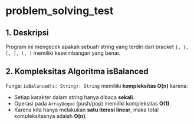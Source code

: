 # problem_solving_test

## 1. Deskripsi
Program ini mengecek apakah sebuah string yang terdiri dari bracket `{, }, [, ], (, )` memiliki keseimbangan yang benar.

## 2. Kompleksitas Algoritma isBalanced
Fungsi `isBalanced(s: String): String` memiliki **kompleksitas O(n)** karena:
- Setiap karakter dalam string hanya dibaca **sekali**.
- Operasi pada `ArrayDeque` (push/pop) memiliki kompleksitas **O(1)**.
- Karena kita hanya melakukan **satu iterasi linear**, maka total kompleksitasnya adalah **O(n)**.